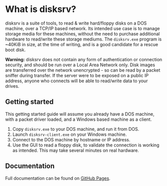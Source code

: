 # What is disksrv?

disksrv is a suite of tools, to read & write hard/floppy disks on a DOS machine, over a TCP/IP based network.
Its intended use case is to manage storage media for these machines, without the need to purchase additional hardware to read/write these storage mediums. The `disksrv.exe` program is ~40KiB in size, at the time of writing, and is a good candidate for a rescue boot disk.

**Warning:** disksrv does not contain any form of authentication or connection security, and should be run over a Local Area Network only. Disk images are transferred over the network unencrypted - so can be read by a packet sniffer during transfer. If the server were to be exposed on a public IP address, anyone who connects will be able to read/write data to your drives.

## Getting started

This getting started guide will assume you already have a DOS machine, with a packet driver loaded, and a Windows based machine as a client.

1. Copy `disksrv.exe` to your DOS machine, and run it from DOS.
2. Launch `disksrv-client.exe` on your Windows machine.
3. Connect to the DOS machine by hostname or IP address.
4. Use the GUI to read a floppy disk, to validate the connection is working as intended. This may take several minutes on real hardware.

## Documentation

Full documentation can be found on [GitHub Pages](https://stereorocker.github.io/disksrv/).